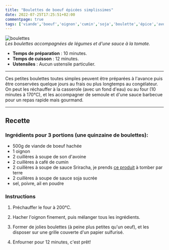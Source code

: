 ```yaml
---
title: "Boulettes de boeuf épicées simplissimes"
date: 2022-07-25T17:25:51+02:00
commentpage: true
tags: ['viande','boeuf','oignon','cumin','soja','boulette','épice','avoine']
---
```


![boulettes](/pictures/boulettes_simplissimes.jpeg)<br>
*Les boulettes accompagnées de légumes et d'une sauce à la tomate.*

- **Temps de préparation** : 10 minutes.
- **Temps de cuisson** : 12 minutes.
- **Ustensiles** : Aucun ustensile particulier. 

---

Ces petites boulettes toutes simples peuvent être préparées à l'avance puis être conservées quelque jours au frais ou plus longtemps au congélateur. On peut les réchauffer à la casserole (avec un fond d'eau) ou au four (10 minutes à 170°C), et les accompagner de semoule et d'une sauce barbecue pour un repas rapide mais gourmand. 

---

## Recette

### Ingrédients pour 3 portions (une quinzaine de boulettes):

- 500g de viande de boeuf hachée 
- 1 oignon 
- 2 cuillères à soupe de son d'avoine 
- 2 cuillères à café de cumin 
- 2 cuillères à soupe de sauce Sriracha, je prends <a href="https://www.greenweez.com/ecoidees-sauce-sriracha-250-ml-p114462?objectID=114462_0_0&queryID=3389902c172cb0e1883e24706c61d627">ce produit</a> à tomber par terre 
- 2 cuillères à soupe de sauce soja sucrée 
- sel, poivre, ail en poudre 

### Instructions

1. Préchauffer le four à 200°C. 

2. Hacher l'oignon finement, puis mélanger tous les ingrédients.

3. Former de jolies boulettes (à peine plus petites qu'un oeuf), et les disposer sur une grille couverte d'un papier sulfurisé.

4. Enfourner pour 12 minutes, c'est prêt! 






